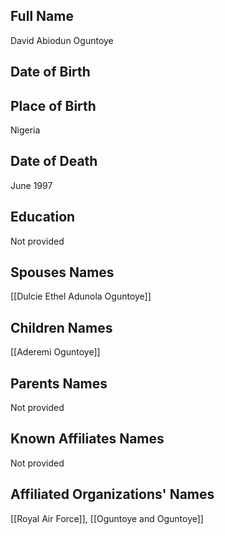 ## Full Name
David Abiodun Oguntoye

## Date of Birth


## Place of Birth
Nigeria

## Date of Death
June 1997

## Education
Not provided

## Spouses Names
[[Dulcie Ethel Adunola Oguntoye]]

## Children Names
[[Aderemi Oguntoye]]

## Parents Names
Not provided

## Known Affiliates Names
Not provided

## Affiliated Organizations' Names
[[Royal Air Force]], [[Oguntoye and Oguntoye]]

